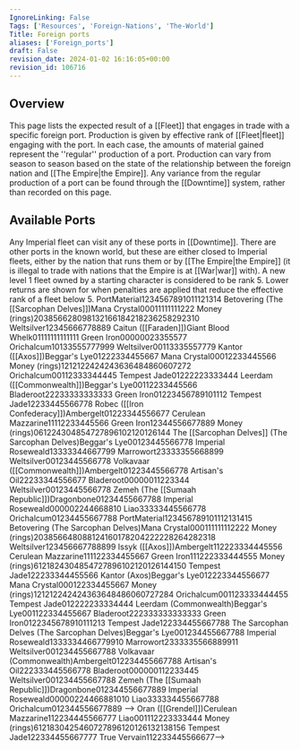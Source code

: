 ```yaml
---
IgnoreLinking: False
Tags: ['Resources', 'Foreign-Nations', 'The-World']
Title: Foreign ports
aliases: ['Foreign_ports']
draft: False
revision_date: 2024-01-02 16:16:05+00:00
revision_id: 106716
---
```


## Overview
This page lists the expected result of a [[Fleet]] that engages in trade with a specific foreign port. Production is given by effective rank of [[Fleet|fleet]] engaging with the port. In each case, the amounts of material gained represent the ''regular'' production of a port. Production can vary from season to season based on the state of the relationship between the foreign nation and [[The Empire|the Empire]]. Any variance from the regular production of a port can be found through the [[Downtime]] system, rather than recorded on this page. 
## Available Ports
Any Imperial fleet can visit any of these ports in [[Downtime]]. There are other ports in the known world, but these are either closed to Imperial fleets, either by the nation that runs them or by [[The Empire|the Empire]] (it is illegal to trade with nations that the Empire is at [[War|war]] with).
A new level 1 fleet owned by a starting character is considered to be rank 5. Lower returns are shown for when penalties are applied that reduce the effective rank of a fleet below 5.
PortMaterial1234567891011121314
Betovering (The [[Sarcophan Delves]])Mana Crystal00011111111222
Money (rings)203856628098132166184218236258292310
Weltsilver12345666778889
Caitun ([[Faraden]])Giant Blood Whelk01111111111111
Green Iron00000023355577
Orichalcum10133555777999
Weltsilver00113335557779
Kantor ([[Axos]])Beggar's Lye01222334455667
Mana Crystal00012233445566
Money (rings)1212122424243636484860607272
Orichalcum00112333344445
Tempest Jade01222223333444
Leerdam ([[Commonwealth]])Beggar's Lye00112233445566
Bladeroot22233333333333
Green Iron01223456789101112
Tempest Jade12233445566778
Robec ([[Iron Confederacy]])Ambergelt01223344556677
Cerulean Mazzarine11112233445566
Green Iron12344556677889
Money (rings)061224304854727896102120126144
The [[Sarcophan Delves]] (The Sarcophan Delves)Beggar's Lye00123445566778
Imperial Roseweald13333344667799
Marrowort23333355668899
Weltsilver00123445566778
Volkavaar ([[Commonwealth]])Ambergelt01223445566778
Artisan's Oil22233344556677
Bladeroot00000011223344
Weltsilver00123445566778
Zemeh (The [[Sumaah Republic]])Dragonbone01234455667788
Imperial Roseweald000002244668810
Liao33333445566778
Orichalcum01234455667788
PortMaterial123456789101112131415
Betovering (The Sarcophan Delves)Mana Crystal000111111112222
Money (rings)203856648088124160178204222228264282318
Weltsilver123456667788899
Issyk ([[Axos]])Ambergelt112223334445556
Cerulean Mazzarine111122334455667
Green Iron111222333444555
Money (rings)6121824304854727896102120126144150
Tempest Jade122233344455566
Kantor (Axos)Beggar's Lye012223344556677
Mana Crystal000122334455667
Money (rings)121212242424363648486060727284
Orichalcum001123333444455
Tempest Jade012222233334444
Leerdam (Commonwealth)Beggar's Lye001122334455667
Bladeroot222333333333333
Green Iron0122345678910111213
Tempest Jade122334455667788
The Sarcophan Delves (The Sarcophan Delves)Beggar's Lye001234455667788
Imperial Roseweald1333334466779910
Marrowort2333335566889911
Weltsilver001234455667788
Volkavaar (Commonwealth)Ambergelt012234455667788
Artisan's Oil222333445566778
Bladeroot000000112233445
Weltsilver001234455667788
Zemeh (The [[Sumaah Republic]])Dragonbone012344556677889
Imperial Roseweald00000224466881010
Liao333334455667788
Orichalcum012344556677889
-->
Oran ([[Grendel]])Cerulean Mazzarine112234445566777
Liao001112223333444
Money (rings)6121830425460727896120126132138156
Tempest Jade122334455667777
True Vervain112233445566677-->